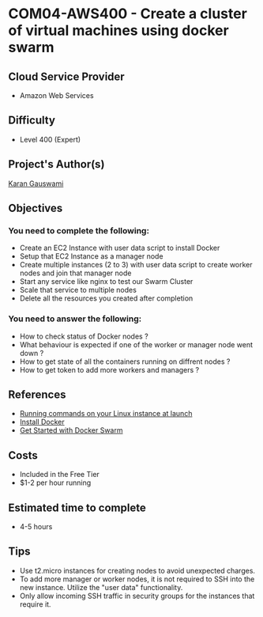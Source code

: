 # COM04-AWS400 - Create a cluster of virtual machines using docker swarm

## Cloud Service Provider

- Amazon Web Services

## Difficulty

- Level 400 (Expert)

## Project's Author(s)

[Karan Gauswami](https://github.com/KaranGauswami)

## Objectives

### You need to complete the following:

- Create an EC2 Instance with user data script to install Docker
- Setup that EC2 Instance as a manager node
- Create multiple instances (2 to 3) with user data script to create worker nodes and join that manager node
- Start any service like nginx to test our Swarm Cluster
- Scale that service to multiple nodes
- Delete all the resources you created after completion

### You need to answer the following:

- How to check status of Docker nodes ?
- What behaviour is expected if one of the worker or manager node went down ?
- How to get state of all the containers running on diffrent nodes ?
- How to get token to add more workers and managers ?

## References

- [Running commands on your Linux instance at launch](https://docs.aws.amazon.com/AWSEC2/latest/UserGuide/user-data.html)
- [Install Docker](https://docs.docker.com/engine/install/ubuntu/)
- [Get Started with Docker Swarm](https://docs.docker.com/engine/swarm/swarm-tutorial)

## Costs

- Included in the Free Tier
- \$1-2 per hour running

## Estimated time to complete

- 4-5 hours

## Tips

- Use t2.micro instances for creating nodes to avoid unexpected charges.
- To add more manager or worker nodes, it is not required to SSH into the new instance. Utilize the "user data" functionality.
- Only allow incoming SSH traffic in security groups for the instances that require it.
